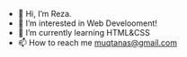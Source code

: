 - 👋 Hi, I’m Reza.
- 👀 I’m interested in Web Develooment!
- 🌱 I’m currently learning HTML&CSS
- 📫 How to reach me muqtanas@gmail.com
